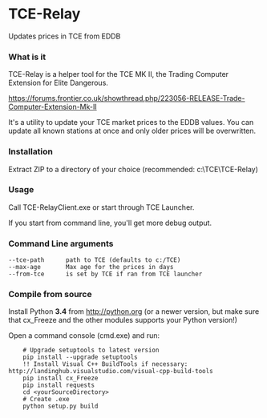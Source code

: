 # TCE-Relay
Updates prices in TCE from EDDB

### What is it
TCE-Relay is a helper tool for the TCE MK II, the Trading Computer Extension for Elite Dangerous.

https://forums.frontier.co.uk/showthread.php/223056-RELEASE-Trade-Computer-Extension-Mk-II

It's a utility to update your TCE market prices to the EDDB values.
You can update all known stations at once and only older prices will be overwritten.

### Installation
Extract ZIP to a directory of your choice (recommended: c:\TCE\TCE-Relay)

### Usage
Call TCE-RelayClient.exe or start through TCE Launcher.

If you start from command line, you'll get more debug output.

### Command Line arguments
```
--tce-path		path to TCE (defaults to c:/TCE)
--max-age		Max age for the prices in days
--from-tce		is set by TCE if ran from TCE launcher
```

### Compile from source
Install Python **3.4** from http://python.org (or a newer version, but make sure that cx_Freeze and the other modules supports your Python version!)

Open a command console (cmd.exe) and run:
```
	# Upgrade setuptools to latest version
	pip install --upgrade setuptools
	!! Install Visual C++ BuildTools if necessary: http://landinghub.visualstudio.com/visual-cpp-build-tools
	pip install cx_Freeze
	pip install requests
	cd <yourSourceDirectory>
	# Create .exe
	python setup.py build
```